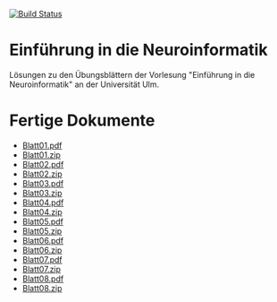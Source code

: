 [![Build Status](https://travis-ci.org/aul12/Einfuehrung-in-die-Neuroinformatik.svg?branch=master)](https://travis-ci.org/aul12/Einfuehrung-in-die-Neuroinformatik)
# Einführung in die Neuroinformatik
Lösungen zu den Übungsblättern der Vorlesung "Einführung in die Neuroinformatik" an der Universität Ulm.

# Fertige Dokumente
 * [Blatt01.pdf](https://aul12.github.io/Einfuehrung-in-die-Neuroinformatik/Blatt01.pdf)
 * [Blatt01.zip](https://aul12.github.io/Einfuehrung-in-die-Neuroinformatik/Blatt01.zip)
 * [Blatt02.pdf](https://aul12.github.io/Einfuehrung-in-die-Neuroinformatik/Blatt02.pdf)
 * [Blatt02.zip](https://aul12.github.io/Einfuehrung-in-die-Neuroinformatik/Blatt02.zip)
 * [Blatt03.pdf](https://aul12.github.io/Einfuehrung-in-die-Neuroinformatik/Blatt03.pdf)
 * [Blatt03.zip](https://aul12.github.io/Einfuehrung-in-die-Neuroinformatik/Blatt03.zip)
 * [Blatt04.pdf](https://aul12.github.io/Einfuehrung-in-die-Neuroinformatik/Blatt04.pdf)
 * [Blatt04.zip](https://aul12.github.io/Einfuehrung-in-die-Neuroinformatik/Blatt04.zip)
 * [Blatt05.pdf](https://aul12.github.io/Einfuehrung-in-die-Neuroinformatik/Blatt05.pdf)
 * [Blatt05.zip](https://aul12.github.io/Einfuehrung-in-die-Neuroinformatik/Blatt05.zip)
 * [Blatt06.pdf](https://aul12.github.io/Einfuehrung-in-die-Neuroinformatik/Blatt06.pdf)
 * [Blatt06.zip](https://aul12.github.io/Einfuehrung-in-die-Neuroinformatik/Blatt06.zip)
 * [Blatt07.pdf](https://aul12.github.io/Einfuehrung-in-die-Neuroinformatik/Blatt07.pdf)
 * [Blatt07.zip](https://aul12.github.io/Einfuehrung-in-die-Neuroinformatik/Blatt07.zip)
 * [Blatt08.pdf](https://aul12.github.io/Einfuehrung-in-die-Neuroinformatik/Blatt08.pdf)
 * [Blatt08.zip](https://aul12.github.io/Einfuehrung-in-die-Neuroinformatik/Blatt08.zip)
